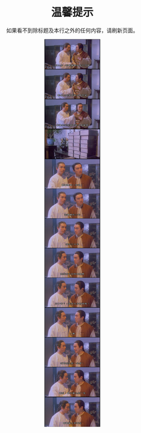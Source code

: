 <meta http-equiv="Content-Type" content="text/html; charset=utf-8">

<center>

# 温馨提示

如果看不到除标题及本行之外的任何内容，请刷新页面。

![秘笈](bei3kap1.png)

</center>

